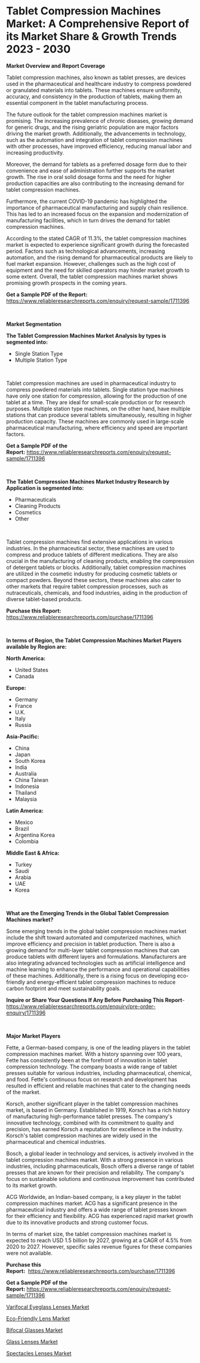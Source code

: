 <p><h1>Tablet Compression Machines Market: A Comprehensive Report of its Market Share & Growth Trends 2023 - 2030</h1></p><p><strong>Market Overview and Report Coverage</strong></p>
<p><p>Tablet compression machines, also known as tablet presses, are devices used in the pharmaceutical and healthcare industry to compress powdered or granulated materials into tablets. These machines ensure uniformity, accuracy, and consistency in the production of tablets, making them an essential component in the tablet manufacturing process.</p><p>The future outlook for the tablet compression machines market is promising. The increasing prevalence of chronic diseases, growing demand for generic drugs, and the rising geriatric population are major factors driving the market growth. Additionally, the advancements in technology, such as the automation and integration of tablet compression machines with other processes, have improved efficiency, reducing manual labor and increasing productivity.</p><p>Moreover, the demand for tablets as a preferred dosage form due to their convenience and ease of administration further supports the market growth. The rise in oral solid dosage forms and the need for higher production capacities are also contributing to the increasing demand for tablet compression machines.</p><p>Furthermore, the current COVID-19 pandemic has highlighted the importance of pharmaceutical manufacturing and supply chain resilience. This has led to an increased focus on the expansion and modernization of manufacturing facilities, which in turn drives the demand for tablet compression machines.</p><p>According to the stated CAGR of 11.3%, the tablet compression machines market is expected to experience significant growth during the forecasted period. Factors such as technological advancements, increasing automation, and the rising demand for pharmaceutical products are likely to fuel market expansion. However, challenges such as the high cost of equipment and the need for skilled operators may hinder market growth to some extent. Overall, the tablet compression machines market shows promising growth prospects in the coming years.</p></p>
<p><strong>Get a Sample PDF of the Report:</strong> <a href="https://www.reliableresearchreports.com/enquiry/request-sample/1711396">https://www.reliableresearchreports.com/enquiry/request-sample/1711396</a></p>
<p>&nbsp;</p>
<p><strong>Market Segmentation</strong></p>
<p><strong>The Tablet Compression Machines Market Analysis by types is segmented into:</strong></p>
<p><ul><li>Single Station Type</li><li>Multiple Station Type</li></ul></p>
<p>&nbsp;</p>
<p><p>Tablet compression machines are used in pharmaceutical industry to compress powdered materials into tablets. Single station type machines have only one station for compression, allowing for the production of one tablet at a time. They are ideal for small-scale production or for research purposes. Multiple station type machines, on the other hand, have multiple stations that can produce several tablets simultaneously, resulting in higher production capacity. These machines are commonly used in large-scale pharmaceutical manufacturing, where efficiency and speed are important factors.</p></p>
<p><strong>Get a Sample PDF of the Report:</strong>&nbsp;<a href="https://www.reliableresearchreports.com/enquiry/request-sample/1711396">https://www.reliableresearchreports.com/enquiry/request-sample/1711396</a></p>
<p>&nbsp;</p>
<p><strong>The Tablet Compression Machines Market Industry Research by Application is segmented into:</strong></p>
<p><ul><li>Pharmaceuticals</li><li>Cleaning Products</li><li>Cosmetics</li><li>Other</li></ul></p>
<p>&nbsp;</p>
<p><p>Tablet compression machines find extensive applications in various industries. In the pharmaceutical sector, these machines are used to compress and produce tablets of different medications. They are also crucial in the manufacturing of cleaning products, enabling the compression of detergent tablets or blocks. Additionally, tablet compression machines are utilized in the cosmetic industry for producing cosmetic tablets or compact powders. Beyond these sectors, these machines also cater to other markets that require tablet compression processes, such as nutraceuticals, chemicals, and food industries, aiding in the production of diverse tablet-based products.</p></p>
<p><strong>Purchase this Report:</strong>&nbsp; <a href="https://www.reliableresearchreports.com/purchase/1711396">https://www.reliableresearchreports.com/purchase/1711396</a></p>
<p>&nbsp;</p>
<p><strong>In terms of Region, the Tablet Compression Machines Market Players available by Region are:</strong></p>
<p>
    <p> <strong> North America: </strong>
        <ul>
            <li>United States</li>
            <li>Canada</li>
        </ul>
        </p> 
    <p> <strong> Europe: </strong>
        <ul>
            <li>Germany</li>
            <li>France</li>
            <li>U.K.</li>
            <li>Italy</li>
            <li>Russia</li>
        </ul>
        </p> 
    <p> <strong> Asia-Pacific: </strong>
        <ul>
            <li>China</li>
            <li>Japan</li>
            <li>South Korea</li>
            <li>India</li>
            <li>Australia</li>
            <li>China Taiwan</li>
            <li>Indonesia</li>
            <li>Thailand</li>
            <li>Malaysia</li>
        </ul>
        </p> 
    <p> <strong> Latin America: </strong>
        <ul>
            <li>Mexico</li>
            <li>Brazil</li>
            <li>Argentina Korea</li>
            <li>Colombia</li>
        </ul>
        </p> 
    <p> <strong> Middle East & Africa: </strong>
        <ul>
            <li>Turkey</li>
            <li>Saudi</li>
            <li>Arabia</li>
            <li>UAE</li>
            <li>Korea</li>
        </ul>
    </p>
    </p>
<p>&nbsp;</p>
<p><strong>What are the Emerging Trends in the Global Tablet Compression Machines market?</strong></p>
<p><p>Some emerging trends in the global tablet compression machines market include the shift toward automated and computerized machines, which improve efficiency and precision in tablet production. There is also a growing demand for multi-layer tablet compression machines that can produce tablets with different layers and formulations. Manufacturers are also integrating advanced technologies such as artificial intelligence and machine learning to enhance the performance and operational capabilities of these machines. Additionally, there is a rising focus on developing eco-friendly and energy-efficient tablet compression machines to reduce carbon footprint and meet sustainability goals.</p></p>
<p><strong>Inquire or Share Your Questions If Any Before Purchasing This Report</strong>- <a href="https://www.reliableresearchreports.com/enquiry/pre-order-enquiry/1711396">https://www.reliableresearchreports.com/enquiry/pre-order-enquiry/1711396</a></p>
<p>&nbsp;</p>
<p><strong>Major Market Players</strong></p>
<p><p>Fette, a German-based company, is one of the leading players in the tablet compression machines market. With a history spanning over 100 years, Fette has consistently been at the forefront of innovation in tablet compression technology. The company boasts a wide range of tablet presses suitable for various industries, including pharmaceutical, chemical, and food. Fette's continuous focus on research and development has resulted in efficient and reliable machines that cater to the changing needs of the market. </p><p>Korsch, another significant player in the tablet compression machines market, is based in Germany. Established in 1919, Korsch has a rich history of manufacturing high-performance tablet presses. The company's innovative technology, combined with its commitment to quality and precision, has earned Korsch a reputation for excellence in the industry. Korsch's tablet compression machines are widely used in the pharmaceutical and chemical industries.</p><p>Bosch, a global leader in technology and services, is actively involved in the tablet compression machines market. With a strong presence in various industries, including pharmaceuticals, Bosch offers a diverse range of tablet presses that are known for their precision and reliability. The company's focus on sustainable solutions and continuous improvement has contributed to its market growth.</p><p>ACG Worldwide, an Indian-based company, is a key player in the tablet compression machines market. ACG has a significant presence in the pharmaceutical industry and offers a wide range of tablet presses known for their efficiency and flexibility. ACG has experienced rapid market growth due to its innovative products and strong customer focus.</p><p>In terms of market size, the tablet compression machines market is expected to reach USD 1.5 billion by 2027, growing at a CAGR of 4.5% from 2020 to 2027. However, specific sales revenue figures for these companies were not available.</p></p>
<p><strong>Purchase this Report:</strong>&nbsp;&nbsp;<a href="https://www.reliableresearchreports.com/purchase/1711396">https://www.reliableresearchreports.com/purchase/1711396</a></p>
<p></p>
<p><strong>Get a Sample PDF of the Report:</strong>&nbsp;<a href="https://www.reliableresearchreports.com/enquiry/request-sample/1711396">https://www.reliableresearchreports.com/enquiry/request-sample/1711396</a></p>
<p><p><a href="https://medium.com/@cleogerhold/varifocal-eyeglass-lenses-market-analysis-its-cagr-market-segmentation-and-global-industry-c538c5bf62fc">Varifocal Eyeglass Lenses Market</a></p><p><a href="https://medium.com/@sigridrobel/eco-friendly-lens-market-trends-and-market-analysis-forecasted-for-period-2023-2030-d4184c039058">Eco-Friendly Lens Market</a></p><p><a href="https://medium.com/@jackybrekke/bifocal-glasses-market-size-cagr-trends-2024-2030-11a41d9ab018">Bifocal Glasses Market</a></p><p><a href="https://medium.com/@efrainhaley/glass-lenses-market-exploring-market-share-market-trends-and-future-growth-8ac0ec7a4c38">Glass Lenses Market</a></p><p><a href="https://medium.com/@taniawisozk2023/spectacles-lenses-market-research-report-its-history-and-forecast-2023-to-2030-96e002e88480">Spectacles Lenses Market</a></p></p>